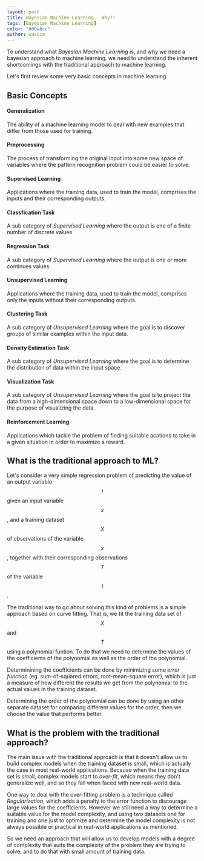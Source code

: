```yaml
---
layout: post
title: Bayesian Machine Learning - Why?!
tags: [Bayesian Machine Learning]
color: "#00a8cc"
author: wassim
---
```


To understand what _Bayesian Machine Learning_ is, and why we need a bayesian approach to machine learning, we need to understand the inherent shortcomings with the traditional approach to machine learning.

Let's first review some very basic concepts in machine learning.

## Basic Concepts

#### Generalization

The ability of a machine learning model to deal with new examples that differ from those used for training.

#### Preprocessing

The process of transforming the original input into some new space of variables where the pattern recognition problem could be easier to solve.

#### Supervised Learning

Applications where the training data, used to train the model, comprises the inputs and their corresponding outputs.

#### Classfication Task

A sub category of _Supervised Learning_ where the output is one of a finite number of discrete values.

#### Regression Task

A sub category of _Supervised Learning_ where the output is one or more continues values.

#### Unsupervised Learning

Applications where the training data, used to train the model, comprises only the inputs without their corresponding outputs.

#### Clustering Task

A sub category of _Unsupervised Learning_ where the goal is to discover groups of similar examples within the input data.

#### Density Estimation Task

A sub category of _Unsupervised Learning_ where the goal is to determine the distribution of data within the input space.

#### Visualization Task

A sub category of _Unsupervised Learning_ where the goal is to project the data from a high-dimensional space down to a low-dimensional space for the purpose of visualizing the data.

#### Reinforcement Learning

Applications which tackle the problem of finding suitable acations to take in a given situation in order to maximize a reward.

## What is the traditional approach to ML?

Let's consider a very simple regression problem of predicting the value of an output variable $$t$$ given an input variable $$x$$, and a training dataset $$X$$ of observations of the variable $$x$$, together with their corresponding observations $$T$$ of the variable $$t$$.

The traditional way to go about solving this kind of problems is a simple approach based on curve fitting. That is, we fit the training data set of $$X$$ and $$T$$ using a polynomial funtion. To do that we need to determine the values of the coefficients of the polynomial as well as the order of the polynomial.

Determinining the coefficients can be done by minimizing some _error function_ (eg. sum-of-squared errors, root-mean-square error), which is just a measure of how different the results we get from the polynomial to the actual values in the training dataset.

Determining the order of the polynomial can be done by using an other separate dataset for comparing different values for the order, then we choose the value that performs better.

## What is the problem with the traditional approach?

The main issue with the traditional approach is that it doesn't allow us to build complex models when the training dataset is small, which is actually the case in most real-world applications. Because when the training data set is small, complex models start to _over-fit_, which means they don't generalize well, and so they fail when faced with new real-world data.

One way to deal with the over-fitting problem is a technique called _Regularization_, which adds a penalty to the error function to discourage large values for the coefficients. However we still need a way to determine a suitable value for the model complexity, and using two datasets one for training and one just to optimize and determine the model complexity is not always possible or practical in real-world applications as mentioned.

So we need an approach that will allow us to develop models with a degree of complexity that suits the complexity of the problem they are trying to solve, and to do that with small amount of training data.
